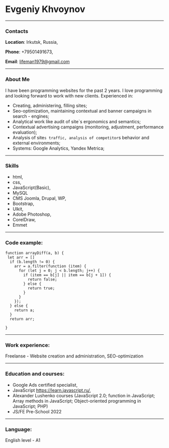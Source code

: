 # Evgeniy Khvoynov #
---
### Contacts 

**Location**: Irkutsk, Russia,

**Phone**: +79501491673, 

**Email**: lifeman1979@gmail.com

---
### About Me 

I have been programming websites for the past 2 years. I love programming and looking forward to work with new clients.
Experienced in:

- Creating, administering, filling sites;
- Seo-optimization, maintaining contextual and banner campaigns in search - engines;
- Analytical work like audit of site`s ergonomics and semantics;
- Contextual advertising campaigns (monitoring, adjustment, performance evaluation);
- Analysis of site`s traffic, analysis of competitor`s behavior and external environments;
- Systems: Google Analytics, Yandex Metrica;

---
### Skills 

- html, 
- css, 
- JavaScript(Basic),
- MySQL
- CMS Joomla, Drupal, WP, 
- Bootstrap,
- Ulkit,
- Adobe Photoshop‚ 
- CorelDraw,
- Emmet

---
### Code example:
```
function arrayDiff(a, b) {
 let arr = []
  if (b.length != 0) {
    arr = a.filter(function (item) {
      for (let j = 0; j < b.length; j++) {
        if (item == b[j] || item == b[j + 1]) {
          return false;
        } else {
          return true;
        }
      }
    });
  } else {
    return a;
  }
  return arr;
  
}
```
---
### Work experience:

Freelanse - Website creation and administration, SEO-optimization

---

### Education and courses:
- Google Ads certified specialist,
- JavaScript https://learn.javascript.ru/,
- Alexander Lushenko courses (JavaScript 2.0; function in JavaScript; Array methods in JavaScript; Object-oriented programming in JavaScript; PHP)
- JS/FE Pre-School 2022

---
### Language:
English level - A1